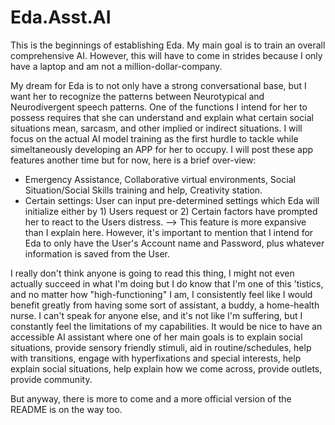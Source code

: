 # Eda.Asst.AI

This is the beginnings of establishing Eda. My main goal is to train an overall comprehensive AI. 
However, this will have to come in strides because I only have a laptop and am not a million-dollar-company. 

My dream for Eda is to not only have a strong conversational base, but I want her to recognize the patterns between Neurotypical and Neurodivergent speech patterns. 
One of the functions I intend for her to possess requires that she can understand and explain what certain social situations mean, sarcasm, and other implied or indirect situations. 
I will focus on the actual AI model training as the first hurdle to tackle while simeltaneously developing an APP for her to occupy. 
I will post these app features another time but for now, here is a brief over-view: 
- Emergency Assistance, Collaborative virtual environments, Social Situation/Social Skills training and help, Creativity station.
- Certain settings: User can input pre-determined settings which Eda will initialize either by 1) Users request or 2) Certain factors have prompted her to react to the Users distress. --> This feature is more expansive than I explain here. However, it's important to mention that I intend for Eda to only have the User's Account name and Password, plus whatever information is saved from the User.

I really don't think anyone is going to read this thing, I might not even actually succeed in what I'm doing but I do know that I'm one of this 'tistics, and no matter how "high-functioning" I am, I consistently feel like I would benefit greatly from having some sort of assistant, a buddy, a home-health nurse. 
I can't speak for anyone else, and it's not like I'm suffering, but I constantly feel the limitations of my capabilities. It would be nice to have an accessible AI assistant where one of her main goals is to explain social situations, provide sensory friendly stimuli, aid in routine/schedules, help with transitions, engage with hyperfixations and special interests, help explain social situations, help explain how we come across, provide outlets, provide community. 

But anyway, there is more to come and a more official version of the README is on the way too. 
